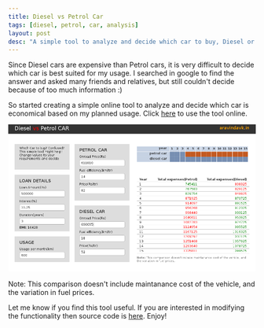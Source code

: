 ```yaml
---
title: Diesel vs Petrol Car
tags: [diesel, petrol, car, analysis]
layout: post
desc: "A simple tool to analyze and decide which car to buy, Diesel or Petrol!"
---
```

Since Diesel cars are expensive than Petrol cars, it is very difficult to decide which car is best suited for my usage. I searched in google to find the answer and asked many friends and relatives, but still couldn't decide because of too much information :) 

So started creating a simple online tool to analyze and decide which car is economical based on my planned usage. Click [here](http://aravindavk.github.com/diesel-vs-petrol-car/) to use the tool online. 

[![Diesel vs Petrol Car](/photo/diesel-vs-petrol-car.png)](http://aravindavk.github.com/diesel-vs-petrol-car/)

Note: This comparison doesn't include maintanance cost of the vehicle, and the variation in fuel prices. 

Let me know if you find this tool useful. If you are interested in modifying the functionality then source code is [here](https://github.com/aravindavk/aravindavk.github.com/tree/master/diesel-vs-petrol-car). Enjoy!
